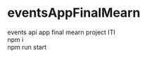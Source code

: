 # eventsAppFinalMearn
events api app final mearn project ITI <br />
npm i <br />
npm run start <br />
